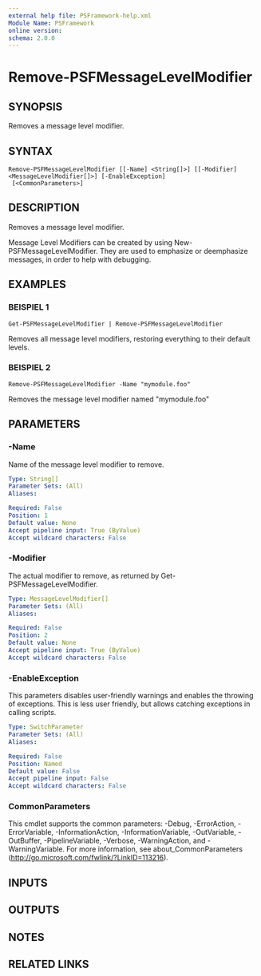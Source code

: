 ```yaml
---
external help file: PSFramework-help.xml
Module Name: PSFramework
online version:
schema: 2.0.0
---
```


# Remove-PSFMessageLevelModifier

## SYNOPSIS
Removes a message level modifier.

## SYNTAX

```
Remove-PSFMessageLevelModifier [[-Name] <String[]>] [[-Modifier] <MessageLevelModifier[]>] [-EnableException]
 [<CommonParameters>]
```

## DESCRIPTION
Removes a message level modifier.

Message Level Modifiers can be created by using New-PSFMessageLevelModifier.
They are used to emphasize or deemphasize messages, in order to help with debugging.

## EXAMPLES

### BEISPIEL 1
```
Get-PSFMessageLevelModifier | Remove-PSFMessageLevelModifier
```

Removes all message level modifiers, restoring everything to their default levels.

### BEISPIEL 2
```
Remove-PSFMessageLevelModifier -Name "mymodule.foo"
```

Removes the message level modifier named "mymodule.foo"

## PARAMETERS

### -Name
Name of the message level modifier to remove.

```yaml
Type: String[]
Parameter Sets: (All)
Aliases:

Required: False
Position: 1
Default value: None
Accept pipeline input: True (ByValue)
Accept wildcard characters: False
```

### -Modifier
The actual modifier to remove, as returned by Get-PSFMessageLevelModifier.

```yaml
Type: MessageLevelModifier[]
Parameter Sets: (All)
Aliases:

Required: False
Position: 2
Default value: None
Accept pipeline input: True (ByValue)
Accept wildcard characters: False
```

### -EnableException
This parameters disables user-friendly warnings and enables the throwing of exceptions.
This is less user friendly, but allows catching exceptions in calling scripts.

```yaml
Type: SwitchParameter
Parameter Sets: (All)
Aliases:

Required: False
Position: Named
Default value: False
Accept pipeline input: False
Accept wildcard characters: False
```

### CommonParameters
This cmdlet supports the common parameters: -Debug, -ErrorAction, -ErrorVariable, -InformationAction, -InformationVariable, -OutVariable, -OutBuffer, -PipelineVariable, -Verbose, -WarningAction, and -WarningVariable.
For more information, see about_CommonParameters (http://go.microsoft.com/fwlink/?LinkID=113216).

## INPUTS

## OUTPUTS

## NOTES

## RELATED LINKS
